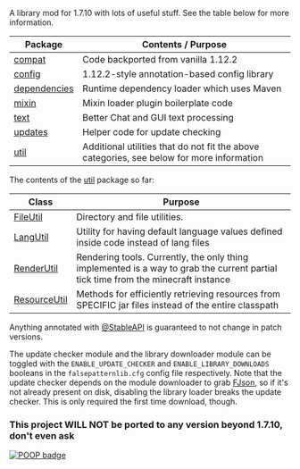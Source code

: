 A library mod for 1.7.10 with lots of useful stuff. See the table below for more information.

| Package                                                         | Contents / Purpose                                                                        |
|-----------------------------------------------------------------|-------------------------------------------------------------------------------------------|
| [compat](src/main/java/com/falsepattern/lib/compat)             | Code backported from vanilla 1.12.2                                                       |
| [config](src/main/java/com/falsepattern/lib/config)             | 1.12.2-style annotation-based config library                                              |
| [dependencies](src/main/java/com/falsepattern/lib/dependencies) | Runtime dependency loader which uses Maven                                                |
| [mixin](src/main/java/com/falsepattern/lib/mixin)               | Mixin loader plugin boilerplate code                                                      |
| [text](src/main/java/com/falsepattern/lib/text)                 | Better Chat and GUI text processing                                                       |
| [updates](src/main/java/com/falsepattern/lib/updates)           | Helper code for update checking                                                           |
| [util](src/main/java/com/falsepattern/lib/util)                 | Additional utilities that do not fit the above categories, see below for more information |

The contents of the [util](src/main/java/com/falsepattern/lib/util) package so far:

| Class                                                                     | Purpose                                                                                                                           |
|---------------------------------------------------------------------------|-----------------------------------------------------------------------------------------------------------------------------------|
| [FileUtil](src/main/java/com/falsepattern/lib/util/FileUtil.java)         | Directory and file utilities.                                                                                                     |
| [LangUtil](src/main/java/com/falsepattern/lib/util/LangUtil.java)         | Utility for having default language values defined inside code instead of lang files                                              |
| [RenderUtil](src/main/java/com/falsepattern/lib/util/RenderUtil.java)     | Rendering tools. Currently, the only thing implemented is a way to grab the current partial tick time from the minecraft instance |
| [ResourceUtil](src/main/java/com/falsepattern/lib/util/ResourceUtil.java) | Methods for efficiently retrieving resources from SPECIFIC jar files instead of the entire classpath                              |

Anything annotated with [@StableAPI](src/main/java/com/falsepattern/lib/StableAPI.java) is guaranteed to not change in patch versions.

The update checker module and the library downloader module can be toggled with the `ENABLE_UPDATE_CHECKER` and 
`ENABLE_LIBRARY_DOWNLOADS` booleans in the `falsepatternlib.cfg` config file respectively. Note that the update checker
depends on the module downloader to grab [FJson](https://github.com/FalsePattern/FJson), so if it's not already present
on disk, disabling the library loader breaks the update checker. This is only required the first time download, though.

### This project WILL NOT be ported to any version beyond 1.7.10, don't even ask

[![POOP badge](https://raw.githubusercontent.com/gist/poop-person/991e80f390384bbeef09d208bff208f4/raw/a9ef83add84a70f2202896c2d81117ff7b169be1/poop-badge.svg)](https://gist.github.com/poop-person/991e80f390384bbeef09d208bff208f4)
